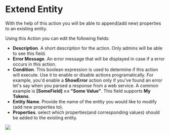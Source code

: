 # Extend Entity

With the help of this action you will be able to append\(add new\) properties to an existing entity.

Using this Action you can edit the following fields:

* **Description**. A short description for the action. Only admins will be able to see this field.
* **Error Message**. An error message that will be displayed in case if a error occurs in this action.
* **Condition**. This boolean expression is used to determine if this action will execute. Use it to enable or disable actions programatically. For example, you'd enable a **ShowError** action only if you've found an error let's say when you parsed a response from a web service. A common example is **\[SomeField\] == "Some Value"**. This field supports **My Tokens**. 
* **Entity Name**. Provide the name of the entity you would like to modify \(add new properties to\).
* **Properties**.  select which properties\(and corresponding values\) should be added to the existing entity.

![](http://static.dnnsharp.com/documentation/extend_entity.png)